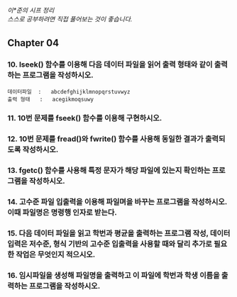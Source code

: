 ###### 이*준의 시프 정리 <br> 스스로 공부하려면 직접 풀어보는 것이 좋습니다.

## Chapter 04

### 10. lseek() 함수를 이용해 다음 데이터 파일을 읽어 출력 형태와 같이 출력하는 프로그램을 작성하시오.
``` 
데이터파일  :   abcdefghijklmnopqrstuvwyz
출력 형태   :   acegikmoqsuwy
```
### 11. 10번 문제를 fseek() 함수를 이용해 구현하시오.

### 12. 10번 문제를 fread()와 fwrite() 함수를 사용해 동일한 결과가 출력되도록 작성하시오.

### 13. fgetc() 함수를 사용해 특정 문자가 해당 파일에 있는지 확인하는 프로그램을 작성하시오.

### 14. 고수준 파일 입출력을 이용해 파일며을 바꾸는 프로그램을 작성하시오. 이때 파일명은 명령행 인자로 받는다.

### 15. 다음 데이터 파일을 읽고 학번과 평균을 출력하는 프로그램 작성, 데이터 입력은 저수준, 형식 기반의 고수준 입출력을 사용할 때와 달리 추가로 필요한 작업은 무엇인지 적으시오.

### 16. 임시파일을 생성해 파일명을 출력하고 이 파일에 학번과 학생 이름을 출력하는 프로그램을 작성하시오.